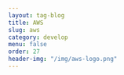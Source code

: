 ```yaml
---
layout: tag-blog
title: AWS
slug: aws
category: develop
menu: false
order: 27
header-img: "/img/aws-logo.png"
---
```

